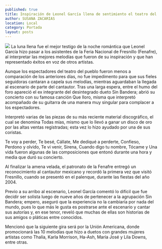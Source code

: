 ```yaml
---
published: true
title: Inspiración de Leonel García llena de sentimiento el teatro del pueblo
author: SUSANA ZACARIAS
location: Local
category: Portada
layout: posts
---
```


![](http://i.imgur.com/ecX6cPNm.jpg)
La luna llena fue el mejor testigo de la noche romántica que Leonel García hizo pasar a los asistentes de la Feria Nacional de Fresnillo (Fenafre), al interpretar las mejores melodías que fueron de su inspiración y que han representado éxitos en voz de otros artistas.

Aunque los espectadores del teatro del pueblo fueron menos a comparación de los anteriores días, no fue impedimento para que sus fieles seguidoras cantaran a capela sus melodías, mientras aguardaban la llegada al escenario de parte del cantautor. 
Tras una larga espera, entre el humo del foro apareció el ex integrante del desintegrado dueto Sin Bandera; abrió su concierto con su famosa canción Que lloro, misma que interpretó acompañado de su guitarra de una manera muy singular para complacer a los espectadores. 

Interpretó varias de las piezas de su más reciente material discográfico, el cual se denomina Todas mías, mismo que lo llevó a ganar un disco de oro por las altas ventas registradas; esta vez lo hizo ayudado por una de sus coristas.

Te voy a perder, Te besé, Cállate, Me dediqué a perderte, Confieso, Perdono y olvido, Te vi venir, Sirena, Cuando digo tu nombre, Tócame y Una vida fueron algunas de las composiciones que entonó durante una hora y media que duró su concierto. 

Al finalizar la amena velada, el patronato de la Fenafre entregó un reconocimiento al cantautor mexicano y recordó la primera vez que visitó Fresnillo, cuando se presentó en el palenque, durante las fiestas del año 2004.

Previo a su arribo al escenario, Leonel García comentó lo difícil que fue decidir ser solista luego de nueve años de pertenecer a la agrupación Sin Bandera; empero, aseguró que la experiencia no la cambiaría por nada del mundo, pues lo que más le gusta es postrarse ante el escenario y cantar sus autorías y, en ese tenor, reveló que muchas de ellas son historias de sus amigos o pláticas entre conocidos.

Mencionó que la siguiente gira será por la Unión Americana, donde promocionará las 10 melodías que hizo a duetos con grandes mujeres artistas como Thalía, Karla Morrison, Ha-Ash, María José y Lila Downs, entre otras.
